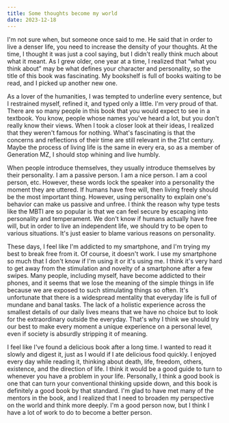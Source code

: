 ```yaml
---
title: Some thoughts become my world 
date: 2023-12-18
---
```



I'm not sure when, but someone once said to me. He said that in order to live a denser life, you need to increase the density of your thoughts. At the time, I thought it was just a cool saying, but I didn't really think much about what it meant. As I grew older, one year at a time, I realized that “what you think about” may be what defines your character and personality, so the title of this book was fascinating. My bookshelf is full of books waiting to be read, and I picked up another new one.


As a lover of the humanities, I was tempted to underline every sentence, but I restrained myself, refined it, and typed only a little. I'm very proud of that. There are so many people in this book that you would expect to see in a textbook. You know, people whose names you've heard a lot, but you don't really know their views. When I took a closer look at their ideas, I realized that they weren't famous for nothing. What's fascinating is that the concerns and reflections of their time are still relevant in the 21st century. Maybe the process of living life is the same in every era, so as a member of Generation MZ, I should stop whining and live humbly.

When people introduce themselves, they usually introduce themselves by their personality. I am a passive person. I am a nice person. I am a cool person, etc. However, these words lock the speaker into a personality the moment they are uttered. If humans have free will, then living freely should be the most important thing. However, using personality to explain one's behavior can make us passive and unfree. I think the reason why type tests like the MBTI are so popular is that we can feel secure by escaping into personality and temperament. We don't know if humans actually have free will, but in order to live an independent life, we should try to be open to various situations. It's just easier to blame various reasons on personality.

These days, I feel like I'm addicted to my smartphone, and I'm trying my best to break free from it. Of course, it doesn't work. I use my smartphone so much that I don't know if I'm using it or it's using me. I think it's very hard to get away from the stimulation and novelty of a smartphone after a few swipes. Many people, including myself, have become addicted to their phones, and it seems that we lose the meaning of the simple things in life because we are exposed to such stimulating things so often. It's unfortunate that there is a widespread mentality that everyday life is full of mundane and banal tasks. The lack of a holistic experience across the smallest details of our daily lives means that we have no choice but to look for the extraordinary outside the everyday. That's why I think we should try our best to make every moment a unique experience on a personal level, even if society is absurdly stripping it of meaning.

I feel like I've found a delicious book after a long time. I wanted to read it slowly and digest it, just as I would if I ate delicious food quickly. I enjoyed every day while reading it, thinking about death, life, freedom, others, existence, and the direction of life. I think it would be a good guide to turn to whenever you have a problem in your life. Personally, I think a good book is one that can turn your conventional thinking upside down, and this book is definitely a good book by that standard. I'm glad to have met many of the mentors in the book, and I realized that I need to broaden my perspective on the world and think more deeply. I'm a good person now, but I think I have a lot of work to do to become a better person.
